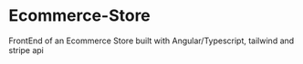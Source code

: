 # Ecommerce-Store
FrontEnd of an Ecommerce Store built with Angular/Typescript, tailwind and stripe api
